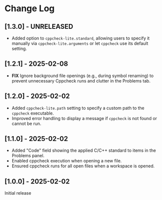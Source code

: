 # Change Log

## [1.3.0] - UNRELEASED
- Added <none> option to `cppcheck-lite.standard`, allowing users to specify it manually via `cppcheck-lite.arguments` or let `cppcheck` use its default setting.

## [1.2.1] - 2025-02-08
- **FIX** Ignore background file openings (e.g., during symbol renaming) to prevent unnecessary Cppcheck runs and clutter in the Problems tab.

## [1.2.0] - 2025-02-02
- Added `cppcheck-lite.path` setting to specify a custom path to the `cppcheck` executable.
- Improved error handling to display a message if `cppcheck` is not found or cannot be run.  

## [1.1.0] - 2025-02-02
- Added "Code" field showing the applied C/C++ standard to items in the Problems panel.
- Enabled cppcheck execution when opening a new file.
- Ensured cppcheck runs for all open files when a workspace is opened.

## [1.0.0] - 2025-02-02
Initial release